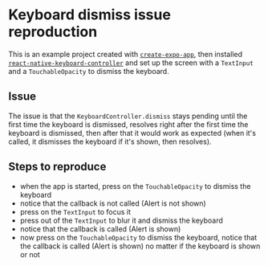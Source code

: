 # Keyboard dismiss issue reproduction

This is an example project created with [`create-expo-app`](https://www.npmjs.com/package/create-expo-app), then installed [`react-native-keyboard-controller`](https://github.com/kirillzyusko/react-native-keyboard-controller) and set up the screen with a `TextInput` and a `TouchableOpacity` to dismiss the keyboard.

## Issue
The issue is that the `KeyboardController.dismiss` stays pending until the first time the keyboard is dismissed, resolves right after the first time the keyboard is dismissed, then after that it would work as expected (when it's called, it dismisses the keyboard if it's shown, then resolves). 

## Steps to reproduce
- when the app is started, press on the `TouchableOpacity` to dismiss the keyboard
- notice that the callback is not called (Alert is not shown)
- press on the `TextInput` to focus it
- press out of the `TextInput` to blur it and dismiss the keyboard
- notice that the callback is called (Alert is shown)
- now press on the `TouchableOpacity` to dismiss the keyboard, notice that the callback is called (Alert is shown) no matter if the keyboard is shown or not


